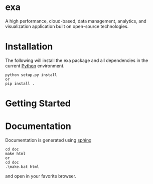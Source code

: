# exa
A high performance, cloud-based, data management, analytics, and visualization
application built on open-source technologies.


# Installation
The following will install the exa package and all dependencies in the
current [Python](https://www.python.org/, "Python") environment.
```
python setup.py install
or
pip install .
```


# Getting Started

# Documentation
Documentation is generated using [sphinx](http://sphinx-doc.org "Sphinx")
```
cd doc
make html
or
cd doc
.\make.bat html
```
and open in your favorite browser.
